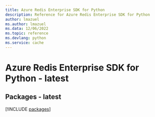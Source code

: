```yaml
---
title: Azure Redis Enterprise SDK for Python
description: Reference for Azure Redis Enterprise SDK for Python
author: lmazuel
ms.author: lmazuel
ms.data: 12/06/2022
ms.topic: reference
ms.devlang: python
ms.service: cache
---
```

# Azure Redis Enterprise SDK for Python - latest
## Packages - latest
[!INCLUDE [packages](redis-enterprise-index.md)]